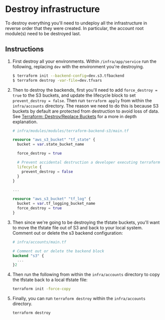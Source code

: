 # Destroy infrastructure

To destroy everything you'll need to undeploy all the infrastructure in reverse order that they were created. In particular, the account root module(s) need to be destroyed last.

## Instructions

1. First destroy all your environments. Within `/infra/app/service` run the following, replacing `dev` with the environment you're destroying.

   ```bash
   $ terraform init --backend-config=dev.s3.tfbackend
   $ terraform destroy -var-file=dev.tfvars
   ```

2. Then to destroy the backends, first you'll need to add `force_destroy = true` to the S3 buckets, and update the lifecycle block to set `prevent_destroy = false`. Then run `terraform apply` from within the `infra/accounts` directory. The reason we need to do this is because S3 buckets by default are protected from destruction to avoid loss of data. See [Terraform: Destroy/Replace Buckets](https://medium.com/interleap/terraform-destroy-replace-buckets-cf9d63d0029d) for a more in depth explanation.

   ```terraform
   # infra/modules/modules/terraform-backend-s3/main.tf

   resource "aws_s3_bucket" "tf_state" {
     bucket = var.state_bucket_name

     force_destroy = true

     # Prevent accidental destruction a developer executing terraform destory in the wrong directory. Contains terraform state files.
     lifecycle {
       prevent_destroy = false
     }
   }

   ...

   resource "aws_s3_bucket" "tf_log" {
     bucket = var.tf_logging_bucket_name
     force_destroy = true
   }
   ```

3. Then since we're going to be destroying the tfstate buckets, you'll want to move the tfstate file out of S3 and back to your local system. Comment out or delete the s3 backend configuration:

   ```terraform
   # infra/accounts/main.tf

   # Comment out or delete the backend block
   backend "s3" {
     ...
   }2
   ```

4. Then run the following from within the `infra/accounts` directory to copy the tfstate back to a local tfstate file:

   ```bash
   terraform init -force-copy
   ```

5. Finally, you can run `terraform destroy` within the `infra/accounts` directory.

   ```bash
   terraform destroy
   ```

